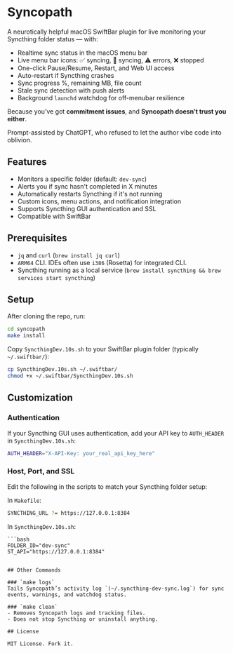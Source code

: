 # Syncopath

A neurotically helpful macOS SwiftBar plugin for live monitoring your Syncthing folder status — with:

- Realtime sync status in the macOS menu bar
- Live menu bar icons: ✅ syncing, 📡 syncing, ⚠️ errors, ❌ stopped
- One-click Pause/Resume, Restart, and Web UI access
- Auto-restart if Syncthing crashes
- Sync progress %, remaining MB, file count
- Stale sync detection with push alerts
- Background `launchd` watchdog for off-menubar resilience

Because you’ve got **commitment issues**, and **Syncopath doesn’t trust you either**.

Prompt-assisted by ChatGPT, who refused to let the author vibe code into oblivion.

## Features

- Monitors a specific folder (default: `dev-sync`)
- Alerts you if sync hasn't completed in X minutes
- Automatically restarts Syncthing if it's not running
- Custom icons, menu actions, and notification integration
- Supports Syncthing GUI authentication and SSL
- Compatible with SwiftBar

## Prerequisites
- `jq` and `curl` (`brew install jq curl`)
- `ARM64` CLI. IDEs often use `i386` (Rosetta) for integrated CLI.
- Syncthing running as a local service (`brew install syncthing && brew services start syncthing`)

## Setup

After cloning the repo, run:

```bash
cd syncopath
make install
```

Copy `SyncthingDev.10s.sh` to your SwiftBar plugin folder (typically `~/.swiftbar/`):

```bash
cp SyncthingDev.10s.sh ~/.swiftbar/
chmod +x ~/.swiftbar/SyncthingDev.10s.sh
```

## Customization

### Authentication
If your Syncthing GUI uses authentication, add your API key to `AUTH_HEADER` in `SyncthingDev.10s.sh`:

   ```bash
   AUTH_HEADER="X-API-Key: your_real_api_key_here"
   ```

### Host, Port, and SSL
Edit the following in the scripts to match your Syncthing folder setup:

In `Makefile`:

   ```bash
   SYNCTHING_URL ?= https://127.0.0.1:8384
   ```

In `SyncthingDev.10s.sh`:

    ```bash
    FOLDER_ID="dev-sync"
    ST_API="https://127.0.0.1:8384"
   ```

## Other Commands

### `make logs`
Tails Syncopath’s activity log `(~/.syncthing-dev-sync.log`) for sync events, warnings, and watchdog status.

### `make clean`
- Removes Syncopath logs and tracking files.
- Does not stop Syncthing or uninstall anything.

## License

MIT License. Fork it.
